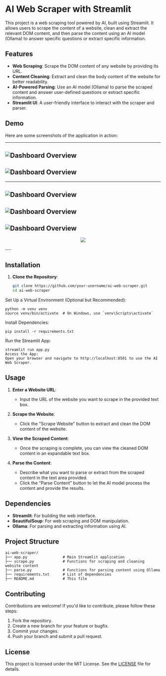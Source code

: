 # AI Web Scraper with Streamlit

This project is a web scraping tool powered by AI, built using Streamlit. It allows users to scrape the content of a website, clean and extract the relevant DOM content, and then parse the content using an AI model (Ollama) to answer specific questions or extract specific information.

## Features

- **Web Scraping**: Scrape the DOM content of any website by providing its URL.
- **Content Cleaning**: Extract and clean the body content of the website for better readability.
- **AI-Powered Parsing**: Use an AI model (Ollama) to parse the scraped content and answer user-defined questions or extract specific information.
- **Streamlit UI**: A user-friendly interface to interact with the scraper and parser.

## Demo

Here are some screenshots of the application in action:

---
![Dashboard Overview](Images/img-1.png)
---
![Dashboard Overview](Images/img-2.png)
---
---
![Dashboard Overview](Images/img-3.png)
---
![Dashboard Overview](Images/img-4.png)
------
![Dashboard Overview](Images/img-5.png)
---
<p align="center">
  <img src="Images/img-6.png"/>
</p>
---

## Installation

1. **Clone the Repository**:
   ```bash
   git clone https://github.com/your-username/ai-web-scraper.git
   cd ai-web-scraper
Set Up a Virtual Environment (Optional but Recommended):
```
python -m venv venv
source venv/bin/activate  # On Windows, use `venv\Scripts\activate`
```
Install Dependencies:
```
pip install -r requirements.txt
```

Run the Streamlit App:
```
streamlit run app.py
Access the App:
Open your browser and navigate to http://localhost:8501 to use the AI Web Scraper.
```
## Usage

1. **Enter a Website URL**:
   - Input the URL of the website you want to scrape in the provided text box.

2. **Scrape the Website**:
   - Click the "Scrape Website" button to extract and clean the DOM content of the website.

3. **View the Scraped Content**:
   - Once the scraping is complete, you can view the cleaned DOM content in an expandable text box.

4. **Parse the Content**:
   - Describe what you want to parse or extract from the scraped content in the text area provided.
   - Click the "Parse Content" button to let the AI model process the content and provide the results.

## Dependencies

- **Streamlit**: For building the web interface.
- **BeautifulSoup**: For web scraping and DOM manipulation.
- **Ollama**: For parsing and extracting information using AI.

## Project Structure

```plaintext
ai-web-scraper/
├── app.py                # Main Streamlit application
├── scrape.py             # Functions for scraping and cleaning website content
├── parse.py              # Functions for parsing content using Ollama
├── requirements.txt      # List of dependencies
├── README.md             # This file
```

## Contributing

Contributions are welcome! If you'd like to contribute, please follow these steps:

1. Fork the repository.
2. Create a new branch for your feature or bugfix.
3. Commit your changes.
4. Push your branch and submit a pull request.

## License

This project is licensed under the MIT License. See the [LICENSE](LICENSE) file for details.
